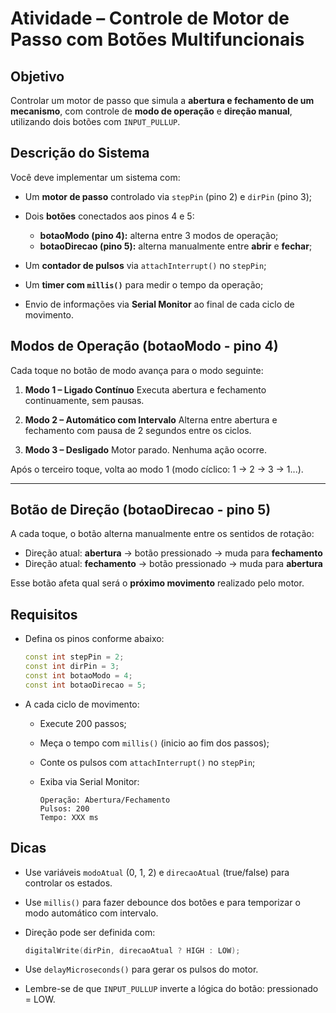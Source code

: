 # **Atividade – Controle de Motor de Passo com Botões Multifuncionais**

## **Objetivo**

Controlar um motor de passo que simula a **abertura e fechamento de um mecanismo**, com controle de **modo de operação** e **direção manual**, utilizando dois botões com `INPUT_PULLUP`.


## **Descrição do Sistema**

Você deve implementar um sistema com:

* Um **motor de passo** controlado via `stepPin` (pino 2) e `dirPin` (pino 3);
* Dois **botões** conectados aos pinos 4 e 5:

  * **botaoModo (pino 4):** alterna entre 3 modos de operação;
  * **botaoDirecao (pino 5):** alterna manualmente entre **abrir** e **fechar**;
* Um **contador de pulsos** via `attachInterrupt()` no `stepPin`;
* Um **timer com `millis()`** para medir o tempo da operação;
* Envio de informações via **Serial Monitor** ao final de cada ciclo de movimento.


## **Modos de Operação (botaoModo - pino 4)**

Cada toque no botão de modo avança para o modo seguinte:

1. **Modo 1 – Ligado Contínuo**
   Executa abertura e fechamento continuamente, sem pausas.

2. **Modo 2 – Automático com Intervalo**
   Alterna entre abertura e fechamento com pausa de 2 segundos entre os ciclos.

3. **Modo 3 – Desligado**
   Motor parado. Nenhuma ação ocorre.

Após o terceiro toque, volta ao modo 1 (modo cíclico: 1 → 2 → 3 → 1...).

---

## **Botão de Direção (botaoDirecao - pino 5)**

A cada toque, o botão alterna manualmente entre os sentidos de rotação:

* Direção atual: **abertura** → botão pressionado → muda para **fechamento**
* Direção atual: **fechamento** → botão pressionado → muda para **abertura**

Esse botão afeta qual será o **próximo movimento** realizado pelo motor.


## **Requisitos**

* Defina os pinos conforme abaixo:

  ```cpp
  const int stepPin = 2;
  const int dirPin = 3;
  const int botaoModo = 4;
  const int botaoDirecao = 5;
  ```

* A cada ciclo de movimento:

  * Execute 200 passos;
  * Meça o tempo com `millis()` (inicio ao fim dos passos);
  * Conte os pulsos com `attachInterrupt()` no `stepPin`;
  * Exiba via Serial Monitor:

    ```
    Operação: Abertura/Fechamento
    Pulsos: 200
    Tempo: XXX ms
    ```


## **Dicas**

* Use variáveis `modoAtual` (0, 1, 2) e `direcaoAtual` (true/false) para controlar os estados.
* Use `millis()` para fazer debounce dos botões e para temporizar o modo automático com intervalo.
* Direção pode ser definida com:

  ```cpp
  digitalWrite(dirPin, direcaoAtual ? HIGH : LOW);
  ```
* Use `delayMicroseconds()` para gerar os pulsos do motor.
* Lembre-se de que `INPUT_PULLUP` inverte a lógica do botão: pressionado = LOW.
